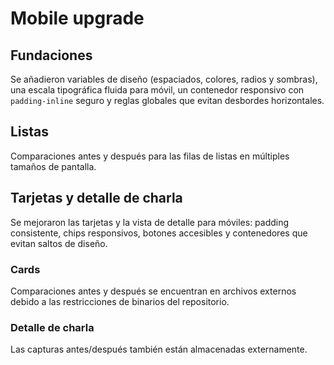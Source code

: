 # Mobile upgrade

## Fundaciones

Se añadieron variables de diseño (espaciados, colores, radios y sombras), una escala tipográfica fluida para móvil, un contenedor responsivo con `padding-inline` seguro y reglas globales que evitan desbordes horizontales.

## Listas

Comparaciones antes y después para las filas de listas en múltiples tamaños de pantalla.


## Tarjetas y detalle de charla

Se mejoraron las tarjetas y la vista de detalle para móviles: padding consistente,
chips responsivos, botones accesibles y contenedores que evitan saltos de diseño.

### Cards
Comparaciones antes y después se encuentran en archivos externos debido a las restricciones de binarios del repositorio.

### Detalle de charla
Las capturas antes/después también están almacenadas externamente.
